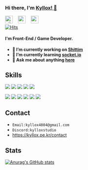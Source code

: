 ### Hi there, I'm [Kyllox! 👋](https://github.com/KylloxStudio)
<a href="https://github.com/KylloxStudio"><img src="https://simpleicons.org/icons/github.svg" alt="github" width="25" height="25"/></a>
ㅤ<a href="https://www.youtube.com/c/KylloxStudio"><img src="https://simpleicons.org/icons/youtube.svg" alt="youtube" width="25" height="25"/></a>
ㅤ<a href="https://kyllox.pe.kr"><img src="https://kyllox.pe.kr/images/favicon.png" alt="website" width="25" height="25"/></a><br>
[![Hits](https://hits.seeyoufarm.com/api/count/incr/badge.svg?url=https%3A%2F%2Fkyllox.pe.kr&count_bg=%233793D5&title_bg=%23171717&icon=powershell.svg&icon_color=%23F1F1F1&title=Hits&edge_flat=true)](https://hits.seeyoufarm.com)


#### I'm Front-End / Game Developer.
- **🔭 I’m currently working on [Shittim](https://github.com/KylloxStudio/Shittim)**
- **🌱 I’m currently learning [socket.io](https://socket.io)**
- **💬 Ask me about anything [here](https://kyllox.pe.kr/contact)**


## Skills
<a href="https://dotnet.microsoft.com"><img src="https://img.shields.io/badge/CSharp-239120?style=flat-square&logo=CSharp&logoColor=black"/></a>
<a href="https://learn.microsoft.com/ko-kr/cpp/cpp/welcome-back-to-cpp-modern-cpp?view=msvc-170"><img src="https://img.shields.io/badge/C++-00599C?style=flat-square&logo=CPlusPlus&logoColor=black"/></a>
<a href="https://www.python.org"><img src="https://img.shields.io/badge/Python-3776AB?style=flat-square&logo=Python&logoColor=black"/></a>
<a href="https://www.javascript.com"><img src="https://img.shields.io/badge/JavaScript-F7DF1E?style=flat-square&logo=JavaScript&logoColor=black"/></a>
<a href="https://www.php.net"><img src="https://img.shields.io/badge/PHP-777BB4?style=flat-square&logo=PHP&logoColor=black"/></a>

<a href="https://visualstudio.com"><img src="https://img.shields.io/badge/Visual Studio-5C2D91?style=flat-square&logo=VisualStudio&logoColor=black"/></a>
<a href="https://code.visualstudio.com"><img src="https://img.shields.io/badge/Visual Studio Code-007ACC?style=flat-square&logo=VisualStudioCode&logoColor=black"/></a>
<a href="https://unity.com"><img src="https://img.shields.io/badge/Unity-FAFAFA?style=flat-square&logo=Unity&logoColor=black"/></a>
<a href="https://git-scm.com"><img src="https://img.shields.io/badge/Git-F05032?style=flat-square&logo=Git&logoColor=black"/></a>
<a href="https://www.mongodb.com"><img src="https://img.shields.io/badge/MongoDB-47A248?style=flat-square&logo=MongoDB&logoColor=black"/></a>
<a href="https://www.mysql.com"><img src="https://img.shields.io/badge/mySQL-4479A1?style=flat-square&logo=mySQL&logoColor=black"/></a>


## Contact
- ```Email:kyllox4804@gmail.com```
- ```Discord:kylloxstudio```
- https://kyllox.pe.kr/contact


## Stats
[![Anurag's GitHub stats](https://github-readme-stats.vercel.app/api?username=kylloxstudio&show_icons=true&theme=github_dark)](https://github.com/anuraghazra/github-readme-stats)
